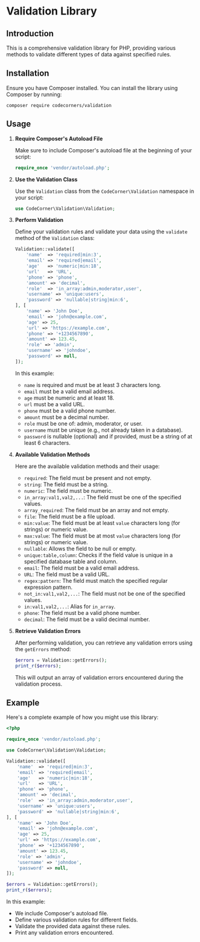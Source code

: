 # Validation Library

## Introduction

This is a comprehensive validation library for PHP, providing various methods to validate different types of data against specified rules.

## Installation

Ensure you have Composer installed. You can install the library using Composer by running:

```
composer require codecorners/validation
```

## Usage

1. **Require Composer's Autoload File**

   Make sure to include Composer's autoload file at the beginning of your script:

   ```php
   require_once 'vendor/autoload.php';
   ```

2. **Use the Validation Class**

   Use the `Validation` class from the `CodeCorner\Validation` namespace in your script:

   ```php
   use CodeCorner\Validation\Validation;
   ```

3. **Perform Validation**

   Define your validation rules and validate your data using the `validate` method of the `Validation` class:

   ```php
   Validation::validate([
       'name'  => 'required|min:3',
       'email' => 'required|email',
       'age'   => 'numeric|min:18',
       'url'   => 'URL',
       'phone' => 'phone',
       'amount' => 'decimal',
       'role'  => 'in_array:admin,moderator,user',
       'username' => 'unique:users',
       'password' => 'nullable|string|min:6',
   ], [
       'name' => 'John Doe',
       'email' => 'john@example.com',
       'age' => 25,
       'url' => 'https://example.com',
       'phone' => '+1234567890',
       'amount' => 123.45,
       'role' => 'admin',
       'username' => 'johndoe',
       'password' => null,
   ]);
   ```

   In this example:
   - `name` is required and must be at least 3 characters long.
   - `email` must be a valid email address.
   - `age` must be numeric and at least 18.
   - `url` must be a valid URL.
   - `phone` must be a valid phone number.
   - `amount` must be a decimal number.
   - `role` must be one of: admin, moderator, or user.
   - `username` must be unique (e.g., not already taken in a database).
   - `password` is nullable (optional) and if provided, must be a string of at least 6 characters.

4. **Available Validation Methods**

   Here are the available validation methods and their usage:

   - `required`: The field must be present and not empty.
   - `string`: The field must be a string.
   - `numeric`: The field must be numeric.
   - `in_array:val1,val2,...`: The field must be one of the specified values.
   - `array_required`: The field must be an array and not empty.
   - `file`: The field must be a file upload.
   - `min:value`: The field must be at least `value` characters long (for strings) or numeric value.
   - `max:value`: The field must be at most `value` characters long (for strings) or numeric value.
   - `nullable`: Allows the field to be null or empty.
   - `unique:table,column`: Checks if the field value is unique in a specified database table and column.
   - `email`: The field must be a valid email address.
   - `URL`: The field must be a valid URL.
   - `regex:pattern`: The field must match the specified regular expression pattern.
   - `not_in:val1,val2,...`: The field must not be one of the specified values.
   - `in:val1,val2,...`: Alias for `in_array`.
   - `phone`: The field must be a valid phone number.
   - `decimal`: The field must be a valid decimal number.

5. **Retrieve Validation Errors**

   After performing validation, you can retrieve any validation errors using the `getErrors` method:

   ```php
   $errors = Validation::getErrors();
   print_r($errors);
   ```

   This will output an array of validation errors encountered during the validation process.

## Example

Here's a complete example of how you might use this library:

```php
<?php

require_once 'vendor/autoload.php';

use CodeCorner\Validation\Validation;

Validation::validate([
    'name'  => 'required|min:3',
    'email' => 'required|email',
    'age'   => 'numeric|min:18',
    'url'   => 'URL',
    'phone' => 'phone',
    'amount' => 'decimal',
    'role'  => 'in_array:admin,moderator,user',
    'username' => 'unique:users',
    'password' => 'nullable|string|min:6',
], [
    'name' => 'John Doe',
    'email' => 'john@example.com',
    'age' => 25,
    'url' => 'https://example.com',
    'phone' => '+1234567890',
    'amount' => 123.45,
    'role' => 'admin',
    'username' => 'johndoe',
    'password' => null,
]);

$errors = Validation::getErrors();
print_r($errors);
```

In this example:
- We include Composer's autoload file.
- Define various validation rules for different fields.
- Validate the provided data against these rules.
- Print any validation errors encountered.